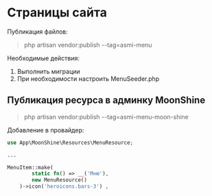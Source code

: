 # Страницы сайта

Публикация файлов:

>php artisan vendor:publish --tag=asmi-menu

Необходимые действия:

1. Выполнить миграции
2. При необходимости настроить MenuSeeder.php

## Публикация ресурса в админку MoonShine

>php artisan vendor:publish --tag=asmi-menu-moon-shine

Добавление в провайдер:

```php
use App\MoonShine\Resources\MenuResource;

...

MenuItem::make(
        static fn() => __('Мню'),
        new MenuResource()
    )->icon('heroicons.bars-3') ,


```
